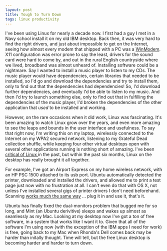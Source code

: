 ```yaml
--- 
layout: post
title: Tough to Turn Down
tags: linux productivity
---
```


I've been using Linux for nearly a decade now. I first had a guy I met in a Navy school install it on my old IBM desktop. Back then, it was very hard to find the right drivers, and just about impossible to get on the Internet, seeing how almost every modem that shipped with a PC was a [WinModem][1]. X11 configuration was error prone to say the least, drivers for the sound card were hard to come by, and out in the rural English countryside where we lived, broadband was almost unheard of. Installing software could be a nightmare. Say I wanted to install a music player to listen to my CDs. The music player would have dependencies, certain libraries that needed to be installed, so I'd go and download the dependencies and try to install them, only to find out that the dependencies had dependencies! So, I'd download further dependencies, and eventually I'd be able to listen to my music. And then I'd try to launch something else, only to find out that in fulfilling the dependencies of the music player, I'd broken the dependencies of the other application that _used_ to be installed and working.

However, on the rare occasions when it did work, Linux was fascinating. It's been amazing to watch Linux grow over the years, and even more amazing to see the leaps and bounds in the user interface and usefulness. To say that right now, I'm writing this on my laptop, wirelessly connected to the Internet on my WPA2 secured network, listening to my Grateful Dead collection shuffle, while keeping four other virtual desktops open with several other applications running is nothing short of amazing. I've been [critical ][2][of ][3][Linux ][4] in the past, but within the past six months, Linux on the desktop has really brought it all together.
  
For example, I've got an Airport Express on my home wireless network, with an HP PSC 1500 attached to its usb port. Ubuntu automatically detected the printer, downloaded and installed the drivers, and allowed me to print a test page just now with no frustration at all. I can't even do that with OS X, not unless I've installed several gigs of printer drivers I don't need beforehand.  Scanning [works much the same way][6] ... plug it in and use it, that's it.  

Ubuntu has finally fixed the dual-monitors problem that bugged me for so long, and Mint (an Ubuntu derivitive) sleeps and wakes up almost as seamlessly as my Mac. Looking at my desktop now I've got a ton of free software, in a system that works like I want it to. Given that all of the software I'm using now (with the exception of the IBM apps I need for work) is free, going back to my Mac when Rhonda's Dell comes back may be harder than initally thought. Time will tell, but the free Linux desktop is becoming harder and harder to turn down.  

[1]: http://en.wikipedia.org/wiki/Softmodem
[2]: http://jonathanbuys.net/12-24-2008/the-coffee-cup.html 
[3]: http://jonathanbuys.net/12-24-2008/how-to-fix-linux.html 
[4]: http://jonathanbuys.net/04-10-2008/linux-is-not-for-macbooks.html 
[6]: http://jonathanbuys.net/09-15-2008/ubuntu-scanning.html 
